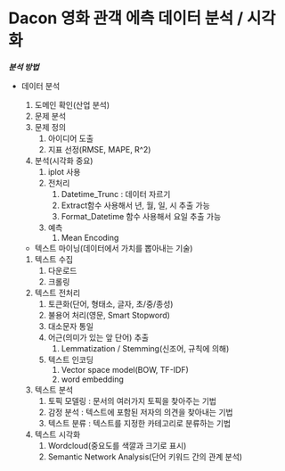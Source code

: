 # Dacon 영화 관객 에측 데이터 분석 / 시각화

***분석 방법***
  - 데이터 분석
    1. 도메인 확인(산업 분석)
    2. 문제 분석
    3. 문제 정의
        1. 아이디어 도출
        2. 지표 선정(RMSE, MAPE, R^2)
    4. 분석(시각화 중요)
        1. iplot 사용
        2. 전처리
            1. Datetime_Trunc : 데이터 자르기
            2. Extract함수 사용해서 년, 월, 일, 시 추출 가능
            3. Format_Datetime 함수 사용해서 요일 추출 가능
        3. 예측
            1. Mean Encoding
            
    - 텍스트 마이닝(데이터에서 가치를 뽑아내는 기술)
    1. 텍스트 수집
        1. 다운로드
        2. 크롤링
    2. 텍스트 전처리
        1. 토큰화(단어, 형태소, 글자, 초/중/종성)
        2. 불용어 처리(영문, Smart Stopword)
        3. 대소문자 통일
        4. 어근(의미가 있는 앞 단어) 추출
            1. Lemmatization / Stemming(신조어, 규칙에 의해)
        5. 텍스트 인코딩
            1. Vector space model(BOW, TF-IDF)
            2. word embedding
    3. 텍스트 분석
        1. 토픽 모델링 : 문서의 여러가지 토픽을 찾아주는 기법
        2. 감정 분석 : 텍스트에 포함된 저자의 의견을 찾아내는 기법
        3. 텍스트 분류 : 텍스트를 지정한 카테고리로 분류하는 기법
    4. 텍스트 시각화
        1. Wordcloud(중요도를 색깔과 크기로 표시)
        2. Semantic Network Analysis(단어 키워드 간의 관계 분석)

